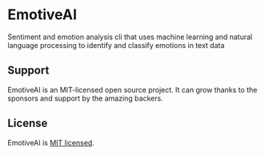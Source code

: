 # EmotiveAI

Sentiment and emotion analysis cli that uses machine learning and natural language processing to identify and classify emotions in text data

## Support

EmotiveAI is an MIT-licensed open source project. It can grow thanks to the sponsors and support by the amazing backers.

## License

EmotiveAI is [MIT licensed](LICENSE).
